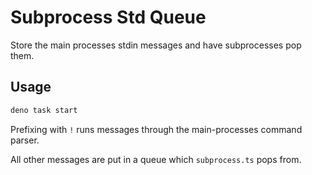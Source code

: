 # Subprocess Std Queue

Store the main processes stdin messages and have subprocesses pop them.

## Usage

```sh
deno task start
```

Prefixing with `!` runs messages through the main-processes command parser.

All other messages are put in a queue which `subprocess.ts` pops from.
